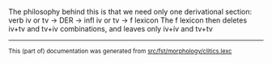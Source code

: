 

The philosophy behind this is that we need only one
derivational section:
verb iv or tv -> DER -> infl iv or tv -> f lexicon
The f lexicon then deletes iv+tv and tv+iv combinations,
and leaves only iv+ív and tv+tv

* * *

<small>This (part of) documentation was generated from [src/fst/morphology/clitics.lexc](https://github.com/giellalt/lang-ipk/blob/main/src/fst/morphology/clitics.lexc)</small>
